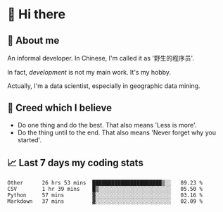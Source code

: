 # 👋 Hi there

## :speech_balloon: About me

An informal developer. In Chinese, I'm called it as '野生的程序员'.

In fact, _development_ is not my main work. It's my hobby.

Actually, I'm a data scientist, especially in geographic data mining.

## :see_no_evil: Creed which I believe

- Do one thing and do the best. That also means 'Less is more'.
- Do the thing until to the end. That also means 'Never forget why you started'.

## :chart_with_upwards_trend: Last 7 days my coding stats

<!--START_SECTION:waka-->
```text
Other      26 hrs 53 mins  ██████████████████████▒░░   89.23 % 
CSV        1 hr 39 mins    █▒░░░░░░░░░░░░░░░░░░░░░░░   05.50 % 
Python     57 mins         ▓░░░░░░░░░░░░░░░░░░░░░░░░   03.16 % 
Markdown   37 mins         ▓░░░░░░░░░░░░░░░░░░░░░░░░   02.09 % 
```
<!--END_SECTION:waka-->
